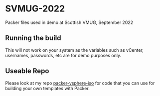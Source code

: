 # SVMUG-2022

Packer files used in demo at Scottish VMUG, September 2022

## Running the build

This will not work on your system as the variables such as vCenter, usernames, passwords, etc are for demo purposes only.

## Useable Repo

Please look at my repo [packer-vsphere-iso](https://github.com/cwestwater/packer-vsphere-iso) for code that you can use for building your own templates with Packer.
